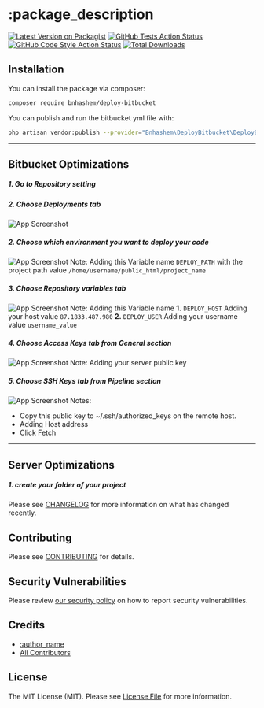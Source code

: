 # :package_description

[![Latest Version on Packagist](https://img.shields.io/packagist/v/:vendor_slug/:package_slug.svg?style=flat-square)](https://packagist.org/packages/:vendor_slug/:package_slug)
[![GitHub Tests Action Status](https://img.shields.io/github/workflow/status/:vendor_slug/:package_slug/run-tests?label=tests)](https://github.com/:vendor_slug/:package_slug/actions?query=workflow%3Arun-tests+branch%3Amain)
[![GitHub Code Style Action Status](https://img.shields.io/github/workflow/status/:vendor_slug/:package_slug/Check%20&%20fix%20styling?label=code%20style)](https://github.com/:vendor_slug/:package_slug/actions?query=workflow%3A"Check+%26+fix+styling"+branch%3Amain)
[![Total Downloads](https://img.shields.io/packagist/dt/:vendor_slug/:package_slug.svg?style=flat-square)](https://packagist.org/packages/:vendor_slug/:package_slug)


## Installation

You can install the package via composer:

```bash
composer require bnhashem/deploy-bitbucket
```

You can publish and run the bitbucket yml file with:

```bash
php artisan vendor:publish --provider="Bnhashem\DeployBitbucket\DeployBitbucketServiceProvider"
```
---

## Bitbucket Optimizations

##### 1. Go to Repository setting 
##### 2. Choose Deployments tab 
![App Screenshot](https://github.com/BNhashem16/deploy-bitbucket/blob/main/screenshots/1.PNG?raw=true)

##### 2. Choose which environment you want to deploy your code  
![App Screenshot](https://github.com/BNhashem16/deploy-bitbucket/blob/main/screenshots/2.PNG?raw=true)
Note: Adding this Variable name `DEPLOY_PATH` with the project path value `/home/username/public_html/project_name`

##### 3. Choose Repository variables tab  
![App Screenshot](https://github.com/BNhashem16/deploy-bitbucket/blob/main/screenshots/3.PNG?raw=true)
Note: Adding this Variable name 
**1.** `DEPLOY_HOST` Adding your host value `87.1833.487.980`
**2.** `DEPLOY_USER` Adding your username value `username_value`

##### 4. Choose Access Keys tab from General section  
![App Screenshot](https://github.com/BNhashem16/deploy-bitbucket/blob/main/screenshots/4.PNG?raw=true)
Note: Adding your server public key

##### 5. Choose SSH Keys tab from Pipeline section  
![App Screenshot](https://github.com/BNhashem16/deploy-bitbucket/blob/main/screenshots/5.PNG?raw=true)
Notes:
- Copy this public key to ~/.ssh/authorized_keys on the remote host.
- Adding Host address
- Click Fetch 
---

## Server Optimizations

##### 1. create your folder of your project 

Please see [CHANGELOG](CHANGELOG.md) for more information on what has changed recently.

## Contributing

Please see [CONTRIBUTING](.github/CONTRIBUTING.md) for details.

## Security Vulnerabilities

Please review [our security policy](../../security/policy) on how to report security vulnerabilities.

## Credits

- [:author_name](https://github.com/BNhashem16)
- [All Contributors](../../contributors)

## License

The MIT License (MIT). Please see [License File](LICENSE.md) for more information.
